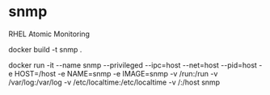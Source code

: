 # snmp
RHEL Atomic Monitoring

docker build -t snmp .

docker run -it --name snmp --privileged       --ipc=host --net=host --pid=host -e HOST=/host        -e NAME=snmp -e IMAGE=snmp        -v /run:/run -v /var/log:/var/log        -v /etc/localtime:/etc/localtime -v /:/host snmp
